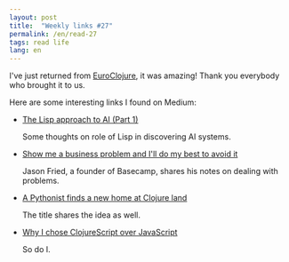 ```yaml
---
layout: post
title:  "Weekly links #27"
permalink: /en/read-27
tags: read life
lang: en
---
```


[conf]:http://2017.euroclojure.org/

I've just returned from [EuroClojure][conf], it was amazing! Thank you everybody
who brought it to us.

Here are some interesting links I found on Medium:

- [The Lisp approach to AI (Part 1)](https://medium.com/ai-society/the-lisp-approach-to-ai-part-1-a48c7385a913)

  Some thoughts on role of Lisp in discovering AI systems.

- [Show me a business problem and I'll do my best to avoid it](https://m.signalvnoise.com/avoiding-not-solving-a1b37e46baaf)

  Jason Fried, a founder of Basecamp, shares his notes on dealing with problems.

- [A Pythonist finds a new home at Clojure land](https://notamonadtutorial.com/a-pythonist-finds-a-new-home-at-clojure-land-761ad8612b47)

  The title shares the idea as well.

- [Why I chose ClojureScript over JavaScript](https://m.oursky.com/why-i-chose-clojure-over-javascript-24f045daab7e)

  So do I.

